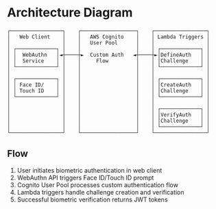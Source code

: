 # Architecture Diagram

```
┌─────────────────┐    ┌──────────────────┐    ┌─────────────────┐
│   Web Client    │    │   AWS Cognito    │    │ Lambda Triggers │
│                 │    │   User Pool      │    │                 │
│ ┌─────────────┐ │    │                  │    │ ┌─────────────┐ │
│ │  WebAuthn   │◄┼────┼►  Custom Auth   ◄┼────┼►│DefineAuth   │ │
│ │  Service    │ │    │     Flow         │    │ │Challenge    │ │
│ └─────────────┘ │    │                  │    │ └─────────────┘ │
│                 │    │                  │    │                 │
│ ┌─────────────┐ │    │                  │    │ ┌─────────────┐ │
│ │ Face ID/    │ │    │                  │    │ │CreateAuth   │ │
│ │ Touch ID    │ │    │                  │    │ │Challenge    │ │
│ └─────────────┘ │    │                  │    │ └─────────────┘ │
│                 │    │                  │    │                 │
│                 │    │                  │    │ ┌─────────────┐ │
│                 │    │                  │    │ │VerifyAuth   │ │
│                 │    │                  │    │ │Challenge    │ │
│                 │    │                  │    │ └─────────────┘ │
└─────────────────┘    └──────────────────┘    └─────────────────┘
```

## Flow

1. User initiates biometric authentication in web client
2. WebAuthn API triggers Face ID/Touch ID prompt
3. Cognito User Pool processes custom authentication flow
4. Lambda triggers handle challenge creation and verification
5. Successful biometric verification returns JWT tokens